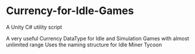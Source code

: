 # Currency-for-Idle-Games
A Unity C# utility script

A very useful Currency DataType for Idle and Simulation Games with almost unlimited range
Uses the naming structure for Idle Miner Tycoon
